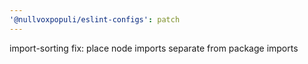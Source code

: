 ```yaml
---
'@nullvoxpopuli/eslint-configs': patch
---
```


import-sorting fix: place node imports separate from package imports

